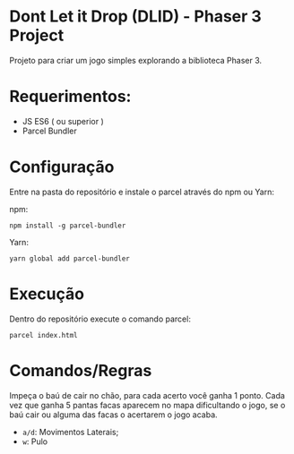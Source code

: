 # Dont Let it Drop (DLID) - Phaser 3 Project
Projeto para criar um jogo simples explorando a biblioteca Phaser 3.

# Requerimentos:
* JS ES6 ( ou superior )
* Parcel Bundler

# Configuração
Entre na pasta do repositório e instale o parcel através do npm ou Yarn:

npm:
```
npm install -g parcel-bundler
```
Yarn:
```
yarn global add parcel-bundler
```

# Execução
Dentro do repositório execute o comando parcel:
```
parcel index.html
```

# Comandos/Regras
Impeça o baú de cair no chão, para cada acerto você ganha 1 ponto. Cada vez que ganha 5 pantas facas aparecem no mapa dificultando o jogo, se o baú cair ou alguma das facas o acertarem o jogo acaba.
* ``a/d``: Movimentos Laterais;
* ``w``: Pulo